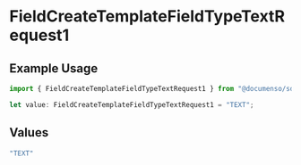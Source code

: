 # FieldCreateTemplateFieldTypeTextRequest1

## Example Usage

```typescript
import { FieldCreateTemplateFieldTypeTextRequest1 } from "@documenso/sdk-typescript/models/operations";

let value: FieldCreateTemplateFieldTypeTextRequest1 = "TEXT";
```

## Values

```typescript
"TEXT"
```